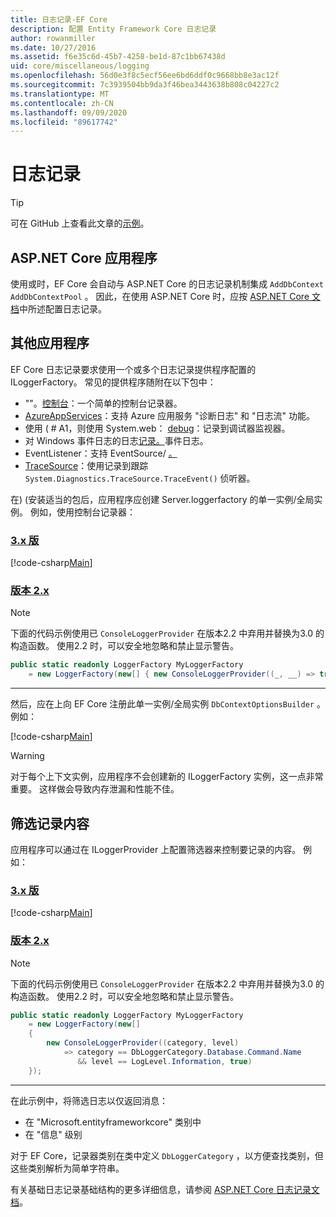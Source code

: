 ```yaml
---
title: 日志记录-EF Core
description: 配置 Entity Framework Core 日志记录
author: rowanmiller
ms.date: 10/27/2016
ms.assetid: f6e35c6d-45b7-4258-be1d-87c1bb67438d
uid: core/miscellaneous/logging
ms.openlocfilehash: 56d0e3f8c5ecf56ee6bd6ddf0c9668bb8e3ac12f
ms.sourcegitcommit: 7c3939504bb9da3f46bea3443638b808c04227c2
ms.translationtype: MT
ms.contentlocale: zh-CN
ms.lasthandoff: 09/09/2020
ms.locfileid: "89617742"
---
```

# <a name="logging"></a>日志记录

> [!TIP]  
> 可在 GitHub 上查看此文章的[示例](https://github.com/dotnet/EntityFramework.Docs/tree/master/samples/core/Miscellaneous/Logging)。

## <a name="aspnet-core-applications"></a>ASP.NET Core 应用程序

使用或时，EF Core 会自动与 ASP.NET Core 的日志记录机制集成 `AddDbContext` `AddDbContextPool` 。 因此，在使用 ASP.NET Core 时，应按 [ASP.NET Core 文档](/aspnet/core/fundamentals/logging?tabs=aspnetcore2x)中所述配置日志记录。

## <a name="other-applications"></a>其他应用程序

EF Core 日志记录要求使用一个或多个日志记录提供程序配置的 ILoggerFactory。 常见的提供程序随附在以下包中：

* ""。[控制台](https://www.nuget.org/packages/Microsoft.Extensions.Logging.Console/)：一个简单的控制台记录器。
* [AzureAppServices](https://www.nuget.org/packages/Microsoft.Extensions.Logging.AzureAppServices/)：支持 Azure 应用服务 "诊断日志" 和 "日志流" 功能。
* 使用 ( # A1，则使用 System.web： [debug](https://www.nuget.org/packages/Microsoft.Extensions.Logging.Debug/)：记录到调试器监视器。
* 对 Windows 事件日志的日志[记录。](https://www.nuget.org/packages/Microsoft.Extensions.Logging.EventLog/)事件日志。
* EventListener：支持 EventSource/ [。](https://www.nuget.org/packages/Microsoft.Extensions.Logging.EventSource/)
* [TraceSource](https://www.nuget.org/packages/Microsoft.Extensions.Logging.TraceSource/)：使用记录到跟踪 `System.Diagnostics.TraceSource.TraceEvent()` 侦听器。

在)  (安装适当的包后，应用程序应创建 Server.loggerfactory 的单一实例/全局实例。 例如，使用控制台记录器：

### <a name="version-3x"></a>[3\.x 版](#tab/v3)

[!code-csharp[Main](../../../samples/core/Miscellaneous/Logging/Logging/BloggingContext.cs#DefineLoggerFactory)]

### <a name="version-2x"></a>[版本 2.x](#tab/v2)

> [!NOTE]
> 下面的代码示例使用已 `ConsoleLoggerProvider` 在版本2.2 中弃用并替换为3.0 的构造函数。 使用2.2 时，可以安全地忽略和禁止显示警告。

``` csharp
public static readonly LoggerFactory MyLoggerFactory
    = new LoggerFactory(new[] { new ConsoleLoggerProvider((_, __) => true, true) });
```

***

然后，应在上向 EF Core 注册此单一实例/全局实例 `DbContextOptionsBuilder` 。 例如：

[!code-csharp[Main](../../../samples/core/Miscellaneous/Logging/Logging/BloggingContext.cs#RegisterLoggerFactory)]

> [!WARNING]
> 对于每个上下文实例，应用程序不会创建新的 ILoggerFactory 实例，这一点非常重要。 这样做会导致内存泄漏和性能不佳。

## <a name="filtering-what-is-logged"></a>筛选记录内容

应用程序可以通过在 ILoggerProvider 上配置筛选器来控制要记录的内容。 例如：

### <a name="version-3x"></a>[3\.x 版](#tab/v3)

[!code-csharp[Main](../../../samples/core/Miscellaneous/Logging/Logging/BloggingContextWithFiltering.cs#DefineLoggerFactory)]

### <a name="version-2x"></a>[版本 2.x](#tab/v2)

> [!NOTE]
> 下面的代码示例使用已 `ConsoleLoggerProvider` 在版本2.2 中弃用并替换为3.0 的构造函数。 使用2.2 时，可以安全地忽略和禁止显示警告。

``` csharp
public static readonly LoggerFactory MyLoggerFactory
    = new LoggerFactory(new[]
    {
        new ConsoleLoggerProvider((category, level)
            => category == DbLoggerCategory.Database.Command.Name
               && level == LogLevel.Information, true)
    });
```

***

在此示例中，将筛选日志以仅返回消息：

* 在 "Microsoft.entityframeworkcore" 类别中
* 在 "信息" 级别

对于 EF Core，记录器类别在类中定义 `DbLoggerCategory` ，以方便查找类别，但这些类别解析为简单字符串。

有关基础日志记录基础结构的更多详细信息，请参阅 [ASP.NET Core 日志记录文档](/aspnet/core/fundamentals/logging?tabs=aspnetcore2x)。
